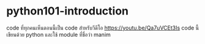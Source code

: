 # python101-introduction
code ที่ทุกคนเห็นตอนนี้เป็น code สำหรับวีดีโอ https://youtu.be/Qa7uVCEt3Is
code นี้เขียนด้วย python และใช้ module ที่ชื่อว่า manim
